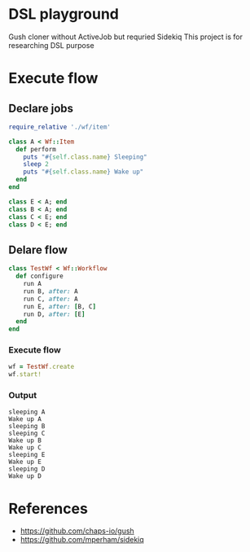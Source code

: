 # DSL playground
Gush cloner without ActiveJob but requried Sidekiq
This project is for researching DSL purpose

# Execute flow
## Declare jobs

```ruby
require_relative './wf/item'

class A < Wf::Item
  def perform
    puts "#{self.class.name} Sleeping"
    sleep 2
    puts "#{self.class.name} Wake up"
  end
end

class E < A; end
class B < A; end
class C < E; end
class D < E; end
```

## Delare flow
```ruby
class TestWf < Wf::Workflow
  def configure
    run A
    run B, after: A
    run C, after: A
    run E, after: [B, C]
    run D, after: [E]
  end
end

```

### Execute flow
```ruby
wf = TestWf.create
wf.start!
```

### Output
```
sleeping A
Wake up A
sleeping B
sleeping C
Wake up B
Wake up C
sleeping E
Wake up E
sleeping D
Wake up D
```

# References
- https://github.com/chaps-io/gush
- https://github.com/mperham/sidekiq
